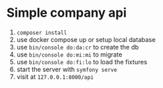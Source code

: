 # Simple company api
1. `composer install`
2. use docker compose up or setup local database
3. use `bin/console do:da:cr` to create the db
4. use `bin/console do:mi:mi` to migrate
5. use `bin/console do:fi:lo` to load the fixtures
6. start the server with `symfony serve`
7. visit at `127.0.0.1:8000/api`